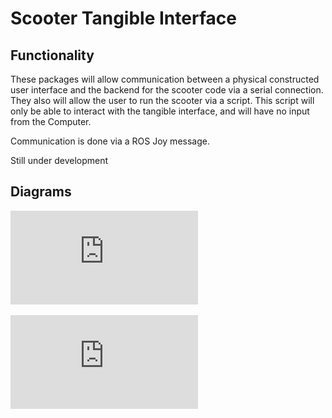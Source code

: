 # Scooter Tangible Interface

<H2>Functionality</H2>
These packages will allow communication between a physical constructed user interface and the backend for the
scooter code via a serial connection. They also will allow the user to run the scooter via a script. This script will
only be able to interact with the tangible interface, and will have no input from the Computer.


Communication is done via a ROS Joy message.


Still under development

<H2>Diagrams</H2>

![alt text](https://github.com/PatrickRHoey/Scooter_Tangible/blob/master/tangibleSchematic1.0.pdf "schematic")


![alt text](https://github.com/PatrickRHoey/Scooter_Tangible/blob/master/tangibleSchematic1.0.pdf "schematic")



